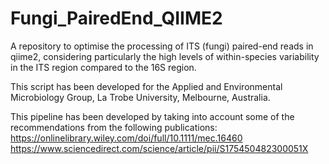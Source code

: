 # Fungi_PairedEnd_QIIME2
A repository to optimise the processing of ITS (fungi) paired-end reads in qiime2, considering particularly the high levels of within-species variability in the ITS region compared to the 16S region.

This script has been developed for the Applied and Environmental Microbiology Group, La Trobe University, Melbourne, Australia.

This pipeline has been developed by taking into account some of the recommendations from the following publications:
https://onlinelibrary.wiley.com/doi/full/10.1111/mec.16460
https://www.sciencedirect.com/science/article/pii/S175450482300051X

